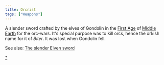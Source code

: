 ```yaml
---
title: Orcrist
tags: ["Weapons"]
---
```

A slender sword crafted by the elves of Gondolin in the [First
Age](First_Age "wikilink") of [Middle Earth](Middle_Earth "wikilink")
for the orc-wars. It's special purpose was to kill orcs, hence the
orkish name for it of *Biter*. It was lost when Gondolin fell.

See also: [The slender Elven sword](The_slender_Elven_sword "wikilink")

[\*](Category:_Slashing_weapons "wikilink")